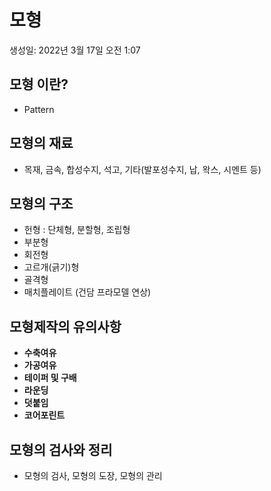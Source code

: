 # 모형

생성일: 2022년 3월 17일 오전 1:07

## 모형 이란?

- Pattern

## **모형의 재료**

- 목재, 금속, 합성수지, 석고, 기타(발포성수지, 납, 왁스, 시멘트 등)

## **모형의 구조**

- 헌형 : 단체형, 분할형, 조립형
- 부분형
- 회전형
- 고르개(긁기)형
- 골격형
- 매치플레이트 (건담 프라모델 연상)

## **모형제작의 유의사항**

- **수축여유**
- **가공여유**
- **테이퍼 및 구배**
- **라운딩**
- **덧붙임**
- **코어포린트**

## 모형의 검사와 정리

- 모형의 검사, 모형의 도장, 모형의 관리